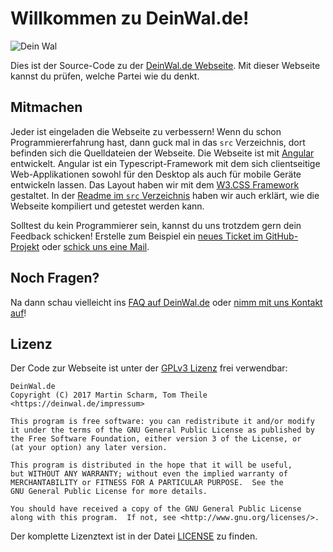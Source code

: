 # Willkommen zu DeinWal.de!

![Dein Wal](https://deinwal.de/assets/wal.png)

Dies ist der Source-Code zu der [DeinWal.de Webseite](https://deinwal.de).
Mit dieser Webseite kannst du prüfen, welche Partei wie du denkt.




## Mitmachen

Jeder ist eingeladen die Webseite zu verbessern!
Wenn du schon Programmiererfahrung hast, dann guck mal in das `src` Verzeichnis, dort befinden sich die Quelldateien der Webseite.
Die Webseite ist mit [Angular](https://angular.io/) entwickelt.
Angular ist ein Typescript-Framework mit dem sich clientseitige Web-Applikationen sowohl für den Desktop als auch für mobile Geräte entwickeln lassen.
Das Layout haben wir mit dem [W3.CSS Framework](https://www.w3schools.com/w3css/default.asp) gestaltet.
In der [Readme im `src` Verzeichnis](https://github.com/wahlbilanz/DeinWal.de/tree/master/src#readme) haben wir auch erklärt, wie die Webseite kompiliert und getestet werden kann.

Solltest du kein Programmierer sein, kannst du uns trotzdem gern dein Feedback schicken!
Erstelle zum Beispiel ein [neues Ticket im GitHub-Projekt](https://github.com/wahlbilanz/DeinWal.de/issues/new) oder [schick uns eine Mail](https://deinwal.de/impressum).


## Noch Fragen?

Na dann schau vielleicht ins [FAQ auf DeinWal.de](https://deinwal.de/faq) oder [nimm mit uns Kontakt auf](https://deinwal.de/impressum)!

## Lizenz

Der Code zur Webseite ist unter der [GPLv3 Lizenz](http://www.gnu.org/licenses/) frei verwendbar:

	DeinWal.de
	Copyright (C) 2017 Martin Scharm, Tom Theile <https://deinwal.de/impressum>
	
	This program is free software: you can redistribute it and/or modify
	it under the terms of the GNU General Public License as published by
	the Free Software Foundation, either version 3 of the License, or
	(at your option) any later version.
	
	This program is distributed in the hope that it will be useful,
	but WITHOUT ANY WARRANTY; without even the implied warranty of
	MERCHANTABILITY or FITNESS FOR A PARTICULAR PURPOSE.  See the
	GNU General Public License for more details.
	
	You should have received a copy of the GNU General Public License
	along with this program.  If not, see <http://www.gnu.org/licenses/>.

Der komplette Lizenztext ist in der Datei [LICENSE](https://github.com/binfalse/DeinWal.de/blob/master/LICENSE) zu finden.


